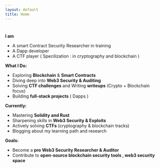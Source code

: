 ```yaml
---
layout: default
title: Home
---
```


<h1 id="typewriter"></h1>

**I am<span class="blinking-cursor"></span>**

- A smart Contract Security Researcher in training 
- A Dapp developer
- A CTF player ( Specilization :  in cryptography and blockchain )

**What I Do:**  
- Exploring **Blockchain** & **Smart Contracts** 
- Diving deep into **Web3 Security & Auditing** 
- Solving **CTF challenges** and Writing **writeups** (Crypto + Blockchain focus)   
- Building **full-stack projects** ( Dapps ) 

**Currently:**  
- Mastering **Solidity and Rust**
- Sharpening skills in **Web3 Security & Exploits**  
- Actively solving **CTFs** (cryptography & blockchain tracks)  
- Blogging about my learning path and research  

**Goals:**  
- Become a **pro Web3 Security Researcher & Auditor**  
- Contribute to **open-source blockchain security tools , web3 security space** 
